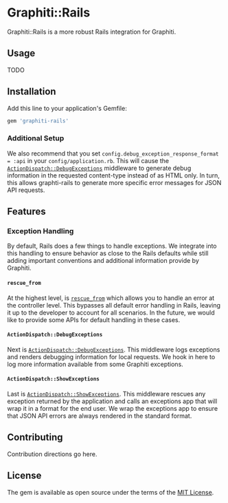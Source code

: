 # Graphiti::Rails

Graphiti::Rails is a more robust Rails integration for Graphiti.

## Usage
TODO

## Installation
Add this line to your application's Gemfile:

```ruby
gem 'graphiti-rails'
```

### Additional Setup
We also recommend that you set `config.debug_exception_response_format = :api` in your `config/application.rb`.
This will cause the [`ActionDispatch::DebugExceptions`][debug-exceptions]
middleware to generate debug information in the requested content-type instead of as HTML only. In turn, this allows
graphti-rails to generate more specific error messages for JSON API requests.

## Features

### Exception Handling
By default, Rails does a few things to handle exceptions. We integrate into this handling to ensure behavior
as close to the Rails defaults while still adding important conventions and additional information provide by
Graphiti.

#### `rescue_from`

At the highest level, is [`rescue_from`][rescue-from] which allows you to handle an error at the controller level.
This bypasses all default error handling in Rails, leaving it up to the developer to account for all scenarios.
In the future, we would like to provide some APIs for default handling in these cases.

#### `ActionDispatch::DebugExceptions`

Next is [`ActionDispatch::DebugExceptions`][debug-exceptions]. This middleware logs exceptions and renders debugging
information for local requests. We hook in here to log more information available from some Graphiti exceptions.

#### `ActionDispatch::ShowExceptions`

Last is [`ActionDispatch::ShowExceptions`][show-exceptions]. This middleware rescues any exception returned by the
application and calls an exceptions app that will wrap it in a format for the end user. We wrap the exceptions app
to ensure that JSON API errors are always rendered in the standard format.

## Contributing
Contribution directions go here.

## License
The gem is available as open source under the terms of the [MIT License](https://opensource.org/licenses/MIT).


[debug-exceptions]: https://api.rubyonrails.org/classes/ActionDispatch/DebugExceptions.html
[rescue-from]: (https://api.rubyonrails.org/classes/ActiveSupport/Rescuable/ClassMethods.html#method-i-rescue_from)
[show-exceptions]: https://api.rubyonrails.org/classes/ActionDispatch/ShowExceptions.html
